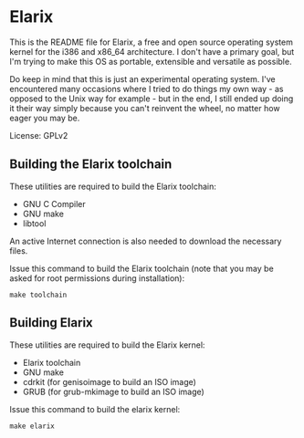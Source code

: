 # Elarix

This is the README file for Elarix, a free and open source operating system
kernel for the i386 and x86\_64 architecture. I don't have a primary goal,
but I'm trying to make this OS as portable, extensible and versatile
as possible.

Do keep in mind that this is just an experimental operating system.
I've encountered many occasions where I tried to do things my own way - as
opposed to the Unix way for example - but in the end, I still ended up doing it
their way simply because you can't reinvent the wheel,
no matter how eager you may be.

License: GPLv2


## Building the Elarix toolchain

These utilities are required to build the Elarix toolchain:

* GNU C Compiler
* GNU make
* libtool

An active Internet connection is also needed to download the necessary files.

Issue this command to build the Elarix toolchain (note that you may be asked for
root permissions during installation):

	make toolchain


## Building Elarix

These utilities are required to build the Elarix kernel:

* Elarix toolchain
* GNU make
* cdrkit (for genisoimage to build an ISO image)
* GRUB (for grub-mkimage to build an ISO image)

Issue this command to build the elarix kernel:

	make elarix
